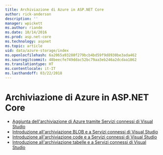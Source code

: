 ```yaml
---
title: Archiviazione di Azure in ASP.NET Core
author: rick-anderson
description: ''
manager: wpickett
ms.author: riande
ms.date: 10/14/2016
ms.prod: asp.net-core
ms.technology: aspnet
ms.topic: article
uid: data/azure-storage/index
ms.openlocfilehash: 6a2065a93280f279bcb4bd59f9d8930be3ada462
ms.sourcegitcommit: 48beecfe749ddac52bc79aa3eb246a2dcdaa1862
ms.translationtype: HT
ms.contentlocale: it-IT
ms.lasthandoff: 03/22/2018
---
```

# <a name="azure-storage-in-aspnet-core"></a>Archiviazione di Azure in ASP.NET Core

* [Aggiunta dell'archiviazione di Azure tramite Servizi connessi di Visual Studio](https://azure.microsoft.com/documentation/articles/vs-azure-tools-connected-services-storage/)
* [Introduzione all'archiviazione BLOB e a Servizi connessi di Visual Studio](https://azure.microsoft.com/documentation/articles/vs-storage-aspnet5-getting-started-blobs/)
* [Introduzione all'archiviazione code e a Servizi connessi di Visual Studio](https://azure.microsoft.com/documentation/articles/vs-storage-aspnet5-getting-started-queues/)
* [Introduzione all'archiviazione tabelle e a Servizi connessi di Visual Studio](https://azure.microsoft.com/documentation/articles/vs-storage-aspnet5-getting-started-tables/)
